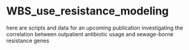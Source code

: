 # WBS_use_resistance_modeling


here are scripts and data for an upcoming publication investigating the correlation between outpatient antibiotic usage and sewage-borne resistance genes
